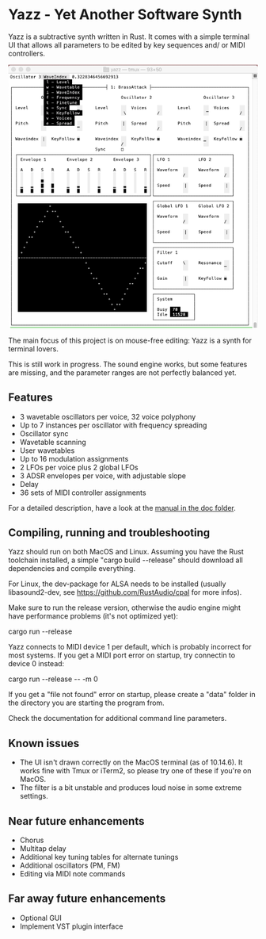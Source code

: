 # Yazz - Yet Another Software Synth

Yazz is a subtractive synth written in Rust. It comes with a simple terminal
UI that allows all parameters to be edited by key sequences and/ or MIDI
controllers.

![rust-screenshot.png](doc/Screenshot1.png)

The main focus of this project is on mouse-free editing: Yazz is a synth for
terminal lovers.

This is still work in progress. The sound engine works, but some features are
missing, and the parameter ranges are not perfectly balanced yet.

## Features

- 3 wavetable oscillators per voice, 32 voice polyphony
- Up to 7 instances per oscillator with frequency spreading
- Oscillator sync
- Wavetable scanning
- User wavetables
- Up to 16 modulation assignments
- 2 LFOs per voice plus 2 global LFOs
- 3 ADSR envelopes per voice, with adjustable slope
- Delay
- 36 sets of MIDI controller assignments

For a detailed description, have a look at the [manual in the doc folder](doc/manual.md).

## Compiling, running and troubleshooting

Yazz should run on both MacOS and Linux. Assuming you have the Rust toolchain
installed, a simple "cargo build --release" should download all dependencies
and compile everything.

For Linux, the dev-package for ALSA needs to be installed (usually
libasound2-dev, see https://github.com/RustAudio/cpal for more infos).

Make sure to run the release version, otherwise the audio engine might have
performance problems (it's not optimized yet):

cargo run --release

Yazz connects to MIDI device 1 per default, which is probably incorrect for
most systems. If you get a MIDI port error on startup, try connectin to
device 0 instead:

cargo run --release -- -m 0

If you get a "file not found" error on startup, please create a "data"
folder in the directory you are starting the program from.

Check the documentation for additional command line parameters.

## Known issues

- The UI isn't drawn correctly on the MacOS terminal (as of 10.14.6). It works
  fine with Tmux or iTerm2, so please try one of these if you're on MacOS.
- The filter is a bit unstable and produces loud noise in some extreme
  settings.

## Near future enhancements

- Chorus
- Multitap delay
- Additional key tuning tables for alternate tunings
- Additional oscillators (PM, FM)
- Editing via MIDI note commands

## Far away future enhancements

- Optional GUI
- Implement VST plugin interface
